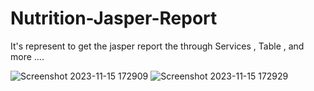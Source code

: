 # Nutrition-Jasper-Report
It's represent to get the jasper report the through Services , Table , and more ....


![Screenshot 2023-11-15 172909](https://github.com/mindexpert7546/Nutrition-Jasper-Report/assets/89348788/1f6b9a19-4759-4e7b-a003-4b9807275eb3)
![Screenshot 2023-11-15 172929](https://github.com/mindexpert7546/Nutrition-Jasper-Report/assets/89348788/d37ace40-651d-470e-bc3d-6f75d14e40c8)
